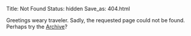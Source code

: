 Title: Not Found
Status: hidden
Save_as: 404.html

Greetings weary traveler. Sadly, the requested page could not be found. Perhaps try the [Archive](/archives)?

